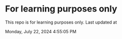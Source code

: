 # For learning purposes only
This repo is for learning purposes only.
Last updated at

Monday, July 22, 2024 4:55:05 PM

